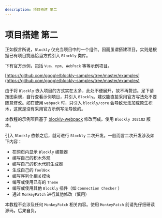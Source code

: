 ```yaml
---
description: 项目搭建 第二
---
```


# 项目搭建 第二

正如叙言所说，`Blockly` 仅充当项目中的一个组件。因而虽谓搭建项目，实则是根据已有项目挑选恰当方式引入 `Blockly` 类库。

下有官方示例，包括 `Vue`、`npm`、`WebPack` 等等示例项目。

[https://github.com/google/blockly-samples/tree/master/examples](https://github.com/google/blockly-samples/tree/master/examples)

由于将 `Blockly` 嵌入项目的方式实在太多，此处不便展开，故不再赘述。足下请按图索骥，自行查看示例项目，并引入 `Blockly`。建议能直接采用官方写法处不要随意修改。如在使用 `webpack` 时，只引入 `blockly/core` 会导致无法加载原生积木，这就是没有采用官方示例写法导致的。

本教程的示例项目基于 [blockly-webpack](https://github.com/google/blockly-samples/tree/master/examples/blockly-webpack) 修改而成。使用 `Blockly 2021Q2` 版本。

引入 `Blockly` 依赖之后，就可进行 `Blockly` 二次开发。一般而言二次开发涉及如下内容：

* 在网页内显示 `Blockly` 编辑器
* 编写自己的积木外观
* 编写自己的积木代码生成器
* 生成自己的 `ToolBox`
* 编写序列化相关模块
* 编写或使用已有的 `Theme`
* 编写或使用其他 `Blockly` 插件（如 `Connection Checker` ）
* 通过 `MonkeyPatch` 进行其他修改（慎用）

本教程不会涉及任何 `MonkeyPatch` 相关内容。使用 `MonkeyPatch` 前请先仔细研读源码。后果自负。
